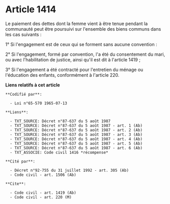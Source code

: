 # Article 1414

Le paiement des dettes dont la femme vient à être tenue pendant la communauté peut être poursuivi sur l'ensemble des biens
communs dans les cas suivants :

1° Si l'engagement est de ceux qui se forment sans aucune convention :

2° Si l'engagement, formé par convention, l'a été du consentement du mari, ou avec l'habilitation de justice, ainsi qu'il est
dit à l'article 1419 ;

3° Si l'engagement a été contracté pour l'entretien du ménage ou l'éducation des enfants, conformément à l'article 220.

**Liens relatifs à cet article**

	**Codifié par**:

	  - Loi n°65-570 1965-07-13

	**Liens**:

	  - TXT_SOURCE: Décret n°87-637 du 5 août 1987
	  - TXT_SOURCE: Décret n°87-637 du 5 août 1987 - art. 1 (Ab)
	  - TXT_SOURCE: Décret n°87-637 du 5 août 1987 - art. 2 (Ab)
	  - TXT_SOURCE: Décret n°87-637 du 5 août 1987 - art. 3 (Ab)
	  - TXT_SOURCE: Décret n°87-637 du 5 août 1987 - art. 4 (Ab)
	  - TXT_SOURCE: Décret n°87-637 du 5 août 1987 - art. 5 (Ab)
	  - TXT_SOURCE: Décret n°87-637 du 5 août 1987 - art. 6 (Ab)
	  - TXT_ASSOCIE: Code civil 1416 *récompense*

	**Cité par**:

	  - Décret n°92-755 du 31 juillet 1992 - art. 305 (Ab)
	  - Code civil - art. 1506 (Ab)

	**Cite**:

	  - Code civil - art. 1419 (Ab)
	  - Code civil - art. 220 (M)
